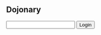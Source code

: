 <!DOCTYPE html>
<html lang="en">
<head>
    <meta charset="UTF-8">
    <meta name="viewport" content="width=device-width, initial-scale=1.0">
    <title>Dojonary</title>
    <link rel="stylesheet" href="style.css">
</head>
<body>
    <div class="container">
    <div class="nav">
        <h2>Dojonary</h2>
        <input type="text" id="fname" name="fname">
        <button id="login">Login</button>
    </div>
    <div class="main">
        <div class ="colA"></div>
            <div id="ninja1">
                <div id="ninjaCol"></div>
                <div id="ninjaDef"></div>
            </div>
            <div id="ninja2"></div>
        <div class="colB">
            <div id="dojonary"></div>
        </div>
    </div>
    </div>
<script src="script.js"></script>
</body>
</html>